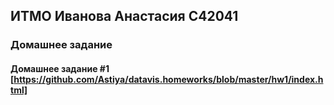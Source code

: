 ## __ИТМО Иванова Анастасия С42041__
### __Домашнее задание__
#### __Домашнее задание__ #1  [https://github.com/Astiya/datavis.homeworks/blob/master/hw1/index.html]
